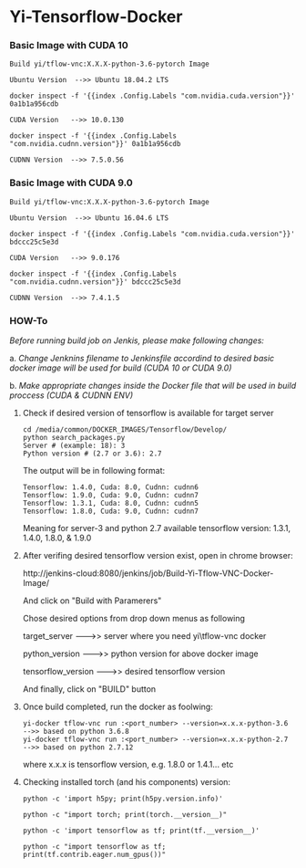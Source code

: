 # Yi-Tensorflow-Docker

### Basic Image with  CUDA 10

```
Build yi/tflow-vnc:X.X.X-python-3.6-pytorch Image

Ubuntu Version  -->> Ubuntu 18.04.2 LTS

docker inspect -f '{{index .Config.Labels "com.nvidia.cuda.version"}}' 0a1b1a956cdb

CUDA Version   -->> 10.0.130

docker inspect -f '{{index .Config.Labels "com.nvidia.cudnn.version"}}' 0a1b1a956cdb

CUDNN Version  -->> 7.5.0.56
```

### Basic Image with  CUDA 9.0

```
Build yi/tflow-vnc:X.X.X-python-3.6-pytorch Image

Ubuntu Version  -->> Ubuntu 16.04.6 LTS

docker inspect -f '{{index .Config.Labels "com.nvidia.cuda.version"}}' bdccc25c5e3d

CUDA Version   -->> 9.0.176

docker inspect -f '{{index .Config.Labels "com.nvidia.cudnn.version"}}' bdccc25c5e3d

CUDNN Version  -->> 7.4.1.5
```

### HOW-To

*Before running build job on Jenkis, please make following changes:*
 
 a. *Change Jenknins filename to Jenkinsfile accordind to desired basic docker image will be used for build
    (CUDA 10 or CUDA 9.0)*
    
 b. *Make appropriate changes inside the Docker file that will be used in build proccess (CUDA & CUDNN ENV)* 
   

1. Check if desired version of tensorflow is available for target server
   ```
   cd /media/common/DOCKER_IMAGES/Tensorflow/Develop/
   python search_packages.py
   Server # (example: 18): 3
   Python version # (2.7 or 3.6): 2.7
   ```
   The output will be in following format:
   ```
   Tensorflow: 1.4.0, Cuda: 8.0, Cudnn: cudnn6
   Tensorflow: 1.9.0, Cuda: 9.0, Cudnn: cudnn7
   Tensorflow: 1.3.1, Cuda: 8.0, Cudnn: cudnn5
   Tensorflow: 1.8.0, Cuda: 9.0, Cudnn: cudnn7
   ```
   Meaning for server-3 and python 2.7 available tensorflow version: 1.3.1, 1.4.0, 1.8.0, & 1.9.0

2. After verifing desired tensorflow version exist, open in chrome browser:

   http://jenkins-cloud:8080/jenkins/job/Build-Yi-Tflow-VNC-Docker-Image/
   
   And click on "Build with Paramerers"
  
   Chose desired options from drop down menus as following

   target_server --->> server where you need yi\tflow-vnc docker
  
   python_version --->> python version for above docker image
  
   tensorflow_version --->> desired tensorflow version
  
   And finally, click on "BUILD" button
  
  3. Once build completed, run the docker as foolwing:
  
     ```
     yi-docker tflow-vnc run :<port_number> --version=x.x.x-python-3.6    -->> based on python 3.6.8
     yi-docker tflow-vnc run :<port_number> --version=x.x.x-python-2.7    -->> based on python 2.7.12
     ```
     where x.x.x is tensorflow version, e.g. 1.8.0 or 1.4.1... etc
  
  4. Checking installed torch (and his components) version:
     ```
     python -c 'import h5py; print(h5py.version.info)'  
   
     python -c "import torch; print(torch.__version__)"
     
     python -c 'import tensorflow as tf; print(tf.__version__)' 

     python -c "import tensorflow as tf; print(tf.contrib.eager.num_gpus())"
    
     ```
 
